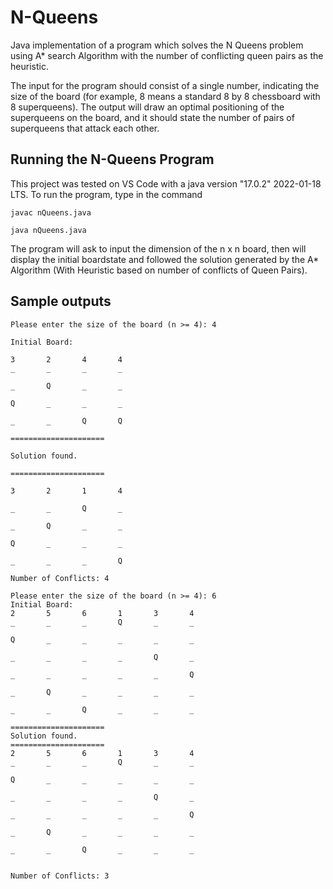 
# N-Queens

Java implementation of a program which solves the N Queens problem using  A* search Algorithm with the number of conflicting queen pairs as the heuristic.

The input for the program should consist of a single number, indicating the size of the board (for example, 8 means a standard 8 by 8 chessboard with 8 superqueens). The output will draw an optimal positioning of the superqueens on the board, and it should state the number of pairs of superqueens that attack each other.

## Running the N-Queens Program

This project was tested on VS Code with a java version "17.0.2" 2022-01-18 LTS. To run the program, type in
the command

```
javac nQueens.java

java nQueens.java
```

The program will ask to input the dimension of the n x n board, then will display the
initial boardstate and followed the solution generated by the A* Algorithm
(With Heuristic based on number of conflicts of Queen Pairs).

## Sample outputs
```
Please enter the size of the board (n >= 4): 4

Initial Board:

3       2       4       4
_       _       _       _

_       Q       _       _

Q       _       _       _

_       _       Q       Q

=====================

Solution found.

=====================

3       2       1       4

_       _       Q       _

_       Q       _       _

Q       _       _       _

_       _       _       Q

Number of Conflicts: 4
```

```
Please enter the size of the board (n >= 4): 6
Initial Board:
2       5       6       1       3       4
_       _       _       Q       _       _

Q       _       _       _       _       _

_       _       _       _       Q       _

_       _       _       _       _       Q

_       Q       _       _       _       _

_       _       Q       _       _       _

=====================
Solution found.
=====================
2       5       6       1       3       4
_       _       _       Q       _       _

Q       _       _       _       _       _

_       _       _       _       Q       _

_       _       _       _       _       Q

_       Q       _       _       _       _

_       _       Q       _       _       _


Number of Conflicts: 3
```

